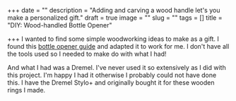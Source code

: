 +++
date = ""
description = "Adding and carving a wood handle let's you make a personalized gift."
draft = true
image = ""
slug = ""
tags = []
title = "DIY: Wood-handled Bottle Opener"

+++
I wanted to find some simple woodworking ideas to make as a gift. I found this [bottle opener guide](https://www.wwgoa.com/article/how-to-make-a-wood-handled-bottle-opener/) and adapted it to work for me. I don't have all the tools used so I needed to make do with what I had!

And what I had was a Dremel. I've never used it so extensively as I did with this project. I'm happy I had it otherwise I probably could not have done this. I have the Dremel Stylo+ and originally bought it for these wooden rings I made.